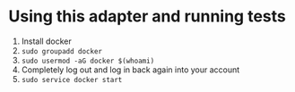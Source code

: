 # Using this adapter and running tests


1. Install docker
1. `sudo groupadd docker`
1. `sudo usermod -aG docker $(whoami)`
1. Completely log out and log in back again into your account
1. `sudo service docker start`
